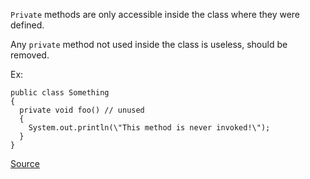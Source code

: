 `Private` methods are only accessible inside the class where they were defined.

Any `private` method not used inside the class is useless, should be removed.

Ex:

```   
public class Something
{
  private void foo() // unused
  {
    System.out.println(\"This method is never invoked!\");
  }
}
```

[Source](http://pmd.sourceforge.net/pmd-5.3.2/pmd-java/rules/java/unusedcode.html#UnusedPrivateMethod)
